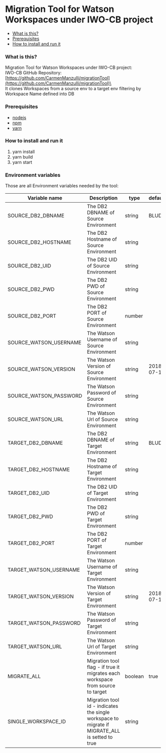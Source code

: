 # Migration Tool for Watson Workspaces under IWO-CB project

- [What is this?](#what-is-this)
- [Prerequisites](#prerequisites)
- [How to install and run it](#how-to-install-and-run-it)

### What is this?

Migration Tool for Watson Workspaces under IWO-CB project:\
IWO-CB GitHub Repository: [https://github.com/CarmenManzulli/migrationTool](https://github.com/CarmenManzulli/migrationTool)\
\
It clones Workspaces from a source env to a target env filtering by Workspace Name defined into DB

### Prerequisites

- [nodejs](https://nodejs.org/it/)
- [npm](https://www.npmjs.com/)
- [yarn](https://yarnpkg.com/lang/en/)

### How to install and run it

1. yarn install
2. yarn build
3. yarn start

### Environment variables

Those are all Environment variables needed by the tool:

| Variable name          | Description                                                                                    | type    | default    |
| ---------------------- | ---------------------------------------------------------------------------------------------- | ------- | ---------- |
| SOURCE_DB2_DBNAME      | The DB2 DBNAME of Source Environment                                                           | string  | BLUDB      |
| SOURCE_DB2_HOSTNAME    | The DB2 Hostname of Source Environment                                                         | string  |            |
| SOURCE_DB2_UID         | The DB2 UID of Source Environment                                                              | string  |            |
| SOURCE_DB2_PWD         | The DB2 PWD of Source Environment                                                              | string  |            |
| SOURCE_DB2_PORT        | The DB2 PORT of Source Environment                                                             | number  |            |
| SOURCE_WATSON_USERNAME | The Watson Username of Source Environment                                                      | string  |            |
| SOURCE_WATSON_VERSION  | The Watson Version of Source Environment                                                       | string  | 2018-07-10 |
| SOURCE_WATSON_PASSWORD | The Watson Password of Source Environment                                                      | string  |            |
| SOURCE_WATSON_URL      | The Watson Url of Source Environment                                                           | string  |            |
| TARGET_DB2_DBNAME      | The DB2 DBNAME of Target Environment                                                           | string  | BLUDB      |
| TARGET_DB2_HOSTNAME    | The DB2 Hostname of Target Environment                                                         | string  |            |
| TARGET_DB2_UID         | The DB2 UID of Target Environment                                                              | string  |            |
| TARGET_DB2_PWD         | The DB2 PWD of Target Environment                                                              | string  |            |
| TARGET_DB2_PORT        | The DB2 PORT of Target Environment                                                             | number  |            |
| TARGET_WATSON_USERNAME | The Watson Username of Target Environment                                                      | string  |            |
| TARGET_WATSON_VERSION  | The Watson Version of Target Environment                                                       | string  | 2018-07-10 |
| TARGET_WATSON_PASSWORD | The Watson Password of Target Environment                                                      | string  |            |
| TARGET_WATSON_URL      | The Watson Url of Target Environment                                                           | string  |            |
| MIGRATE_ALL            | Migration tool flag - if true it migrates each workspace from source to target                 | boolean | true       |
| SINGLE_WORKSPACE_ID    | Migration tool id - indicates the single workspace to migrate if MIGRATE_ALL is setted to true | string  |            |
